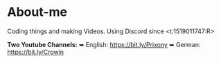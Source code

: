# About-me
Coding things and making Videos.
Using Discord since <t:1519011747:R>

**__Two Youtube Channels:__**
➥ English: https://bit.ly/Prixony
➥ German: https://bit.ly/Crowin
